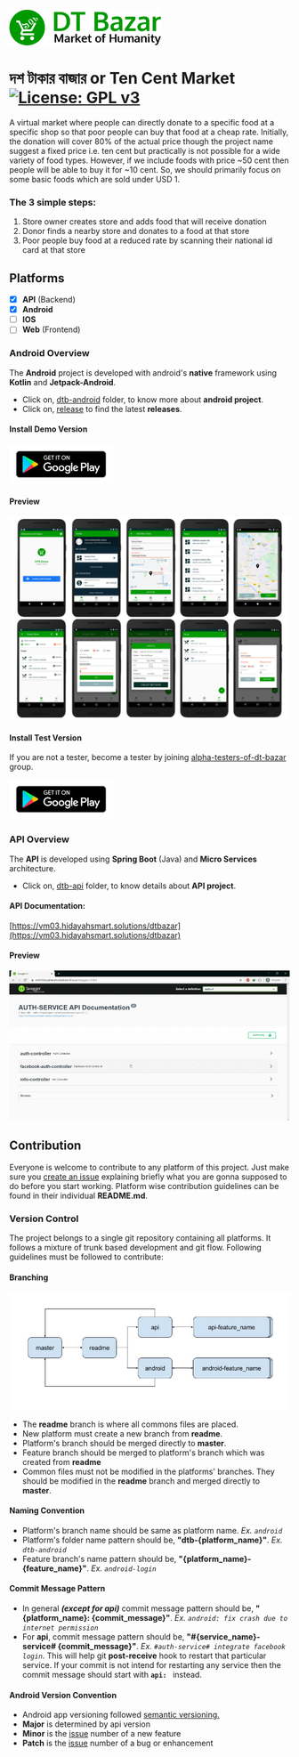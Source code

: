 [<img height="64" src="icon/DTB_banner.png">](https://roaim.github.io/DTBazar)

# দশ টাকার বাজার or Ten Cent Market [![License: GPL v3](https://img.shields.io/badge/License-GPLv3-blue.svg)](LICENSE)
A virtual market where people can directly donate to a specific food at a specific shop so that poor people can buy that food at a cheap rate. Initially, the donation will cover 80% of the actual price though the project name suggest a fixed price i.e. ten cent but practically is not possible for a wide variety of food types. However, if we include foods with price ~50 cent then people will be able to buy it for ~10 cent. So, we should primarily focus on some basic foods which are sold under USD 1. 

### The 3 simple steps:
1. Store owner creates store and adds food that will receive donation
2. Donor finds a nearby store and donates to a food at that store
3. Poor people buy food at a reduced rate by scanning their national id 
card at that store

## Platforms

* [x] **API** (Backend)
* [x] **Android**
* [ ] **IOS**
* [ ] **Web** (Frontend)

### Android Overview
The **Android** project is developed with android's **native** 
framework using **Kotlin** and **Jetpack-Android**.
* Click on, [dtb-android](dtb-android) folder, to know more about **android project**.
* Click on, [release](https://github.com/Roaim/DTBazar/releases) to find the latest **releases**.

#### Install Demo Version
[<img height="72" src="preview/android/google-play-badge.png">](https://play.google.com/store/apps/details?id=app.roaim.dtbazar.demo)

#### Preview
![Android app preview](preview/android/scs.png)

#### Install Test Version
If you are not a tester, become a tester by joining [alpha-testers-of-dt-bazar](https://groups.google.com/d/forum/alpha-testers-of-dt-bazar) group.

[<img height="72" src="preview/android/google-play-badge.png">](https://play.google.com/apps/testing/app.roaim.dtbazar.demo)

### API Overview
The **API** is developed using **Spring Boot** (Java) and **Micro 
Services** architecture. 
* Click on, [dtb-api](dtb-api) folder, to know details about **API project**.
#### API Documentation: 
[https://vm03.hidayahsmart.solutions/dtbazar](https://vm03.hidayahsmart.solutions/dtbazar)
#### Preview
![API Doc Preview](preview/api_doc_preview.gif)

## Contribution
Everyone is welcome to contribute to any platform of this project. Just make sure you [create an issue](https://github.com/Roaim/DTBazar/issues/new/choose) explaining briefly what you are gonna supposed to do before you start working.
Platform wise contribution guidelines can be found in their individual 
**README.md**.

### Version Control
The project belongs to a single git repository containing all platforms. It follows a mixture of trunk based development and git flow. Following guidelines must be followed to contribute:

#### Branching
![Git Branching Preview](preview/dtb_git_brancing.jpg)

* The **readme** branch is where all commons files are placed. 
* New platform must create a new branch from **readme**. 
* Platform's branch should be merged directly to **master**.
* Feature branch should be merged to platform's branch which was 
created from **readme**
* Common files must not be modified in the platforms' branches. They 
should be modified in the **readme** branch and merged directly to 
**master**.

#### Naming Convention
* Platform's branch name should be same as platform name. *Ex. `android`*
* Platform's folder name pattern should be, **"dtb-{platform_name}"**. *Ex. `dtb-android`*
* Feature branch's name pattern should be, **"{platform_name}-{feature_name}"**. *Ex. `android-login`*

#### Commit Message Pattern
* In general ***(except for api)*** commit message pattern should be, **"{platform_name}: {commit_message}"**. *Ex. `android: fix crash due to internet permission`*
* For **api**, commit message pattern should be, **"#{service_name}-service# {commit_message}"**. *Ex. `#auth-service# integrate facebook login`*. This will help git **post-receive** hook to restart that particular service. If your commit is not intend for restarting any service then the commit message should start with **`api: `** instead.

#### Android Version Convention
* Android app versioning followed [semantic versioning.](https://semver.org)
* **Major** is determined by api version
* **Minor**  is the [issue](https://github.com/Roaim/DTBazar/issues) number of a new feature
* **Patch** is the [issue](https://github.com/Roaim/DTBazar/issues) number of a bug or enhancement
